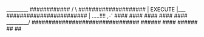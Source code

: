 <!-- language: lang-none -->
_________                         ############
 /         \                    ####################
|  EXECUTE  |___               ########################
| .....!!!! ,-'             ####  ####  ####  ####  ####
 \_________/              ################################
                              ######    ####    ######
                                ##                ##
